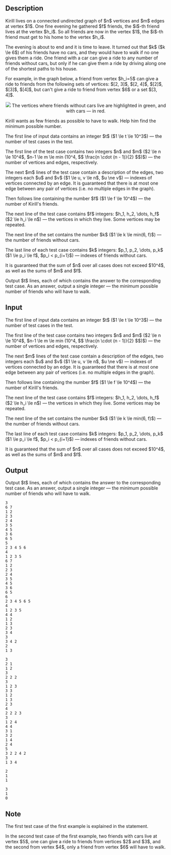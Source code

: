 ## Description

<div><p>Kirill lives on a connected undirected graph of $n$ vertices and $m$ edges at vertex $1$. One fine evening he gathered $f$ friends, the $i$-th friend lives at the vertex $h_i$. So all friends are now in the vertex $1$, the $i$-th friend must get to his home to the vertex $h_i$.</p><p>The evening is about to end and it is time to leave. It turned out that $k$ ($k \le 6$) of his friends have no cars, and they would have to walk if no one gives them a ride. One friend with a car can give a ride to <span class="tex-font-style-bf">any</span> number of friends without cars, but only if he can give them a ride by driving along one of the <span class="tex-font-style-bf">shortest</span> paths to his house.</p><p>For example, in the graph below, a friend from vertex $h_i=5$ can give a ride to friends from the following sets of vertices: $[2, 3]$, $[2, 4]$, $[2]$, $[3]$, $[4]$, but can't give a ride to friend from vertex $6$ or a set $[3, 4]$.</p><center> <img class="tex-graphics" src="file://LBNOFs1f.png" style="max-width: 100.0%;max-height: 100.0%;">   <span class="tex-font-size-small">The vertices where friends without cars live are highlighted in green, and with cars — in red.</span> </center><p>Kirill wants as few friends as possible to have to walk. Help him find the <span class="tex-font-style-bf">minimum</span> possible number.</p></div><div class="input-specification"><p>The first line of input data contains an integer $t$ ($1 \le t \le 10^3$)&nbsp;— the number of test cases in the test.</p><p>The first line of the test case contains two integers $n$ and $m$ ($2 \le n \le 10^4$, $n-1 \le m \le min (10^4, $$ \frac{n \cdot (n - 1)}{2} $$)$)&nbsp;— the number of vertices and edges, respectively.</p><p>The next $m$ lines of the test case contain a description of the edges, two integers each $u$ and $v$ ($1 \le u, v \le n$, $u \ne v$)&nbsp;— indexes of vertices connected by an edge. It is guaranteed that there is at most one edge between any pair of vertices (i.e. no multiple edges in the graph).</p><p>Then follows line containing the number $f$ ($1 \le f \le 10^4$)&nbsp;— the number of Kirill's friends.</p><p>The next line of the test case contains $f$ integers: $h_1, h_2, \dots, h_f$ ($2 \le h_i \le n$)&nbsp;— the vertices in which they live. Some vertices may be repeated.</p><p>The next line of the set contains the number $k$ ($1 \le k \le min(6, f)$)&nbsp;— the number of friends without cars.</p><p>The last line of each test case contains $k$ integers: $p_1, p_2, \dots, p_k$ ($1 \le p_i \le f$, $p_i &lt; p_{i+1}$)&nbsp;— indexes of friends without cars.</p><p>It is guaranteed that the sum of $n$ over all cases does not exceed $10^4$, as well as the sums of $m$ and $f$.</p></div><div class="output-specification"><p>Output $t$ lines, each of which contains the answer to the corresponding test case. As an answer, output a single integer&nbsp;— <span class="tex-font-style-bf">the minimum</span> possible number of friends who will have to walk.</p></div>

## Input

<p>The first line of input data contains an integer $t$ ($1 \le t \le 10^3$)&nbsp;— the number of test cases in the test.</p><p>The first line of the test case contains two integers $n$ and $m$ ($2 \le n \le 10^4$, $n-1 \le m \le min (10^4, $$ \frac{n \cdot (n - 1)}{2} $$)$)&nbsp;— the number of vertices and edges, respectively.</p><p>The next $m$ lines of the test case contain a description of the edges, two integers each $u$ and $v$ ($1 \le u, v \le n$, $u \ne v$)&nbsp;— indexes of vertices connected by an edge. It is guaranteed that there is at most one edge between any pair of vertices (i.e. no multiple edges in the graph).</p><p>Then follows line containing the number $f$ ($1 \le f \le 10^4$)&nbsp;— the number of Kirill's friends.</p><p>The next line of the test case contains $f$ integers: $h_1, h_2, \dots, h_f$ ($2 \le h_i \le n$)&nbsp;— the vertices in which they live. Some vertices may be repeated.</p><p>The next line of the set contains the number $k$ ($1 \le k \le min(6, f)$)&nbsp;— the number of friends without cars.</p><p>The last line of each test case contains $k$ integers: $p_1, p_2, \dots, p_k$ ($1 \le p_i \le f$, $p_i &lt; p_{i+1}$)&nbsp;— indexes of friends without cars.</p><p>It is guaranteed that the sum of $n$ over all cases does not exceed $10^4$, as well as the sums of $m$ and $f$.</p>

## Output

<p>Output $t$ lines, each of which contains the answer to the corresponding test case. As an answer, output a single integer&nbsp;— <span class="tex-font-style-bf">the minimum</span> possible number of friends who will have to walk.</p>





```input1|2,3,4,5,6,7,8,9,10,11,12,13,26,27,28,29,30,31,32,33,34
3
6 7
1 2
2 3
2 4
3 5
4 5
3 6
6 5
5
2 3 4 5 6
4
1 2 3 5
6 7
1 2
2 3
2 4
3 5
4 5
3 6
6 5
6
2 3 4 5 6 5
4
1 2 3 5
4 4
1 2
1 3
2 3
3 4
3
3 4 2
2
1 3
```




```input2|2,3,4,5,6,7,16,17,18,19,20,21,22,23,24
3
2 1
1 2
3
2 2 2
3
1 2 3
3 3
1 2
1 3
2 3
4
2 2 2 3
3
1 2 4
4 4
3 1
3 2
1 4
2 4
5
3 2 2 4 2
3
1 3 4
```




```output1
2
1
1
```




```output2
3
1
0
```



## Note

<p>The first test case of the first example is explained in the statement.</p><p>In the second test case of the first example, two friends with cars live at vertex $5$, one can give a ride to friends from vertices $2$ and $3$, and the second from vertex $4$, only a friend from vertex $6$ will have to walk.</p>
